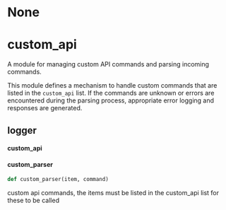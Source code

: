 # None

<a id="custom_api"></a>

# custom\_api

A module for managing custom API commands and parsing incoming commands.

This module defines a mechanism to handle custom commands that are listed in
the `custom_api` list. If the commands are unknown or errors are encountered
during the parsing process, appropriate error logging and responses are
generated.

<a id="custom_api.logger"></a>

## logger

<a id="custom_api.custom_api"></a>

#### custom\_api

<a id="custom_api.custom_parser"></a>

#### custom\_parser

```python
def custom_parser(item, command)
```

custom api commands, the items must be listed in the custom_api list for these to be called

